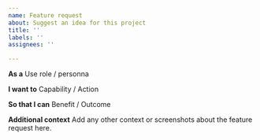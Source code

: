 ```yaml
---
name: Feature request
about: Suggest an idea for this project
title: ''
labels: ''
assignees: ''

---
```


**As a**
Use role / personna

**I want to**
Capability / Action

**So that I can**
Benefit / Outcome

**Additional context**
Add any other context or screenshots about the feature request here.
